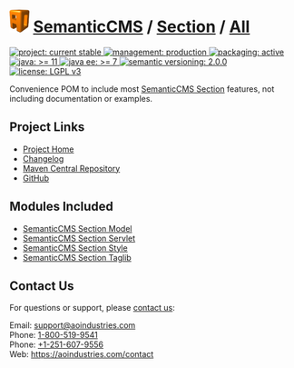 # [<img src="ao-logo.png" alt="AO Logo" width="35" height="40">](https://github.com/aoindustries) [SemanticCMS](https://github.com/aoindustries/semanticcms) / [Section](https://github.com/aoindustries/semanticcms-section) / [All](https://github.com/aoindustries/semanticcms-section-all)
<p>
	<a href="https://aoindustries.com/life-cycle#project-current-stable">
		<img src="https://semanticcms.com/ao-badges/project-current-stable.svg" alt="project: current stable" />
	</a>
	<a href="https://aoindustries.com/life-cycle#management-production">
		<img src="https://semanticcms.com/ao-badges/management-production.svg" alt="management: production" />
	</a>
	<a href="https://aoindustries.com/life-cycle#packaging-active">
		<img src="https://semanticcms.com/ao-badges/packaging-active.svg" alt="packaging: active" />
	</a>
	<br />
	<a href="https://docs.oracle.com/en/java/javase/11/docs/api/">
		<img src="https://semanticcms.com/ao-badges/java-11.svg" alt="java: &gt;= 11" />
	</a>
	<a href="https://docs.oracle.com/javaee/7/api/">
		<img src="https://semanticcms.com/ao-badges/javaee-7.svg" alt="java ee: &gt;= 7" />
	</a>
	<a href="http://semver.org/spec/v2.0.0.html">
		<img src="https://semanticcms.com/ao-badges/semver-2.0.0.svg" alt="semantic versioning: 2.0.0" />
	</a>
	<a href="https://www.gnu.org/licenses/lgpl-3.0">
		<img src="https://semanticcms.com/ao-badges/license-lgpl-3.0.svg" alt="license: LGPL v3" />
	</a>
</p>

Convenience POM to include most [SemanticCMS Section](https://github.com/aoindustries/semanticcms-section) features, not including documentation or examples.

## Project Links
* [Project Home](https://semanticcms.com/section/all/)
* [Changelog](https://semanticcms.com/section/all/changelog)
* [Maven Central Repository](https://search.maven.org/artifact/com.semanticcms/semanticcms-section-all)
* [GitHub](https://github.com/aoindustries/semanticcms-section-all)

## Modules Included
* [SemanticCMS Section Model](https://github.com/aoindustries/semanticcms-section-model)
* [SemanticCMS Section Servlet](https://github.com/aoindustries/semanticcms-section-servlet)
* [SemanticCMS Section Style](https://github.com/aoindustries/semanticcms-section-style)
* [SemanticCMS Section Taglib](https://github.com/aoindustries/semanticcms-section-taglib)

## Contact Us
For questions or support, please [contact us](https://aoindustries.com/contact):

Email: [support@aoindustries.com](mailto:support@aoindustries.com)  
Phone: [1-800-519-9541](tel:1-800-519-9541)  
Phone: [+1-251-607-9556](tel:+1-251-607-9556)  
Web: https://aoindustries.com/contact
